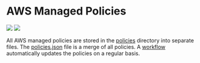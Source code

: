 # AWS Managed Policies

![](https://shields.io/date/1690785895.svg?label=last%20run)
![](https://shields.io/date/1690785895.svg?label=last%20updated)

All AWS managed policies are stored in the [policies](policies) directory into
separate files. The [policies.json](policies/policies.json) file is a merge of
all policies. A [workflow](.github/workflows/list-policies.yaml) automatically
updates the policies on a regular basis.
